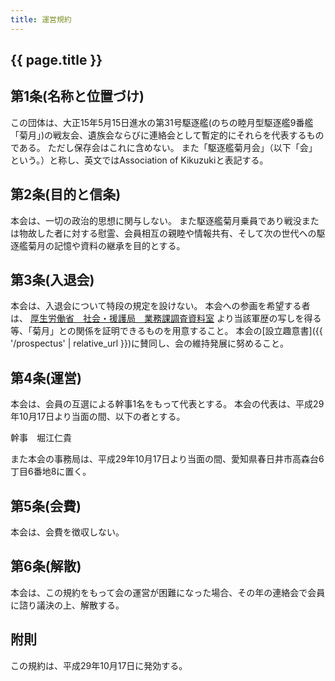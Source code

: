```yaml
---
title: 運営規約
---
```


<h2>{{ page.title }}</h2>

## 第1条(名称と位置づけ)
この団体は、大正15年5月15日進水の第31号駆逐艦(のちの睦月型駆逐艦9番艦「菊月」)の戦友会、遺族会ならびに連絡会として暫定的にそれらを代表するものである。
ただし保存会はこれに含めない。
また「駆逐艦菊月会」（以下「会」という。）と称し、英文ではAssociation of Kikuzukiと表記する。

## 第2条(目的と信条)
本会は、一切の政治的思想に関与しない。
また駆逐艦菊月乗員であり戦没または物故した者に対する慰霊、会員相互の親睦や情報共有、そして次の世代への駆逐艦菊月の記憶や資料の継承を目的とする。

## 第3条(入退会)
本会は、入退会について特段の規定を設けない。
本会への参画を希望する者は、
[厚生労働省　社会・援護局　業務課調査資料室](http://www.mhlw.go.jp/stf/seisakunitsuite/bunya/0000093051.html)
より当該軍歴の写しを得る等、「菊月」との関係を証明できるものを用意すること。
本会の[設立趣意書]({{ '/prospectus' | relative_url }})に賛同し、会の維持発展に努めること。

## 第4条(運営)
本会は、会員の互選による幹事1名をもって代表とする。
本会の代表は、平成29年10月17日より当面の間、以下の者とする。

幹事　堀江仁貴

また本会の事務局は、平成29年10月17日より当面の間、愛知県春日井市高森台6丁目6番地8に置く。

## 第5条(会費)
本会は、会費を徴収しない。

## 第6条(解散)
本会は、この規約をもって会の運営が困難になった場合、その年の連絡会で会員に諮り議決の上、解散する。

## 附則
この規約は、平成29年10月17日に発効する。
